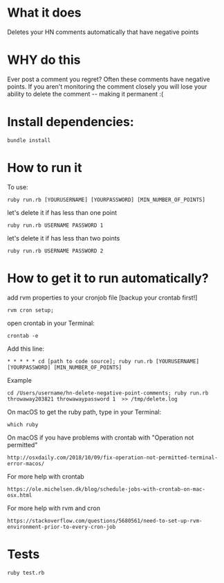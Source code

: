 # What it does

Deletes your HN comments automatically that have negative points

# WHY do this 

Ever post a comment you regret? Often these comments have negative points.  If you aren't monitoring the comment closely you will lose your ability to delete the comment -- making it permanent :(

# Install dependencies:
    bundle install 

# How to run it 

To use: 

    ruby run.rb [YOURUSERNAME] [YOURPASSWORD] [MIN_NUMBER_OF_POINTS]

let's delete it if has less than one point

    ruby run.rb USERNAME PASSWORD 1 

let's delete it if has less than two points 

    ruby run.rb USERNAME PASSWORD 2

# How to get it to run automatically?

add rvm properties to your cronjob file [backup your crontab first!] 

    rvm cron setup; 
    
open crontab in your Terminal: 

    crontab -e

Add this line: 

    * * * * * cd [path to code source]; ruby run.rb [YOURUSERNAME] [YOURPASSWORD] [MIN_NUMBER_OF_POINTS]

Example
    
    cd /Users/username/hn-delete-negative-point-comments; ruby run.rb throwaway203821 throwawaypassword 1  >> /tmp/delete.log
    
On macOS to get the ruby path, type in your Terminal: 
    
    which ruby 
    
On macOS if you have problems with crontab with "Operation not permitted" 

    http://osxdaily.com/2018/10/09/fix-operation-not-permitted-terminal-error-macos/
    
For more help with crontab 
    
    https://ole.michelsen.dk/blog/schedule-jobs-with-crontab-on-mac-osx.html

For more help with rvm and cron 

    https://stackoverflow.com/questions/5680561/need-to-set-up-rvm-environment-prior-to-every-cron-job
    
# Tests

    ruby test.rb 
  

